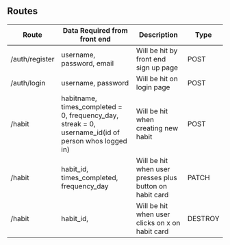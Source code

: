 ## Routes

| Route          | Data Required from front end                                                                        | Description                                             | Type    |
| -------------- | --------------------------------------------------------------------------------------------------- | ------------------------------------------------------- | ------- |
| /auth/register | username, password, email                                                                           | Will be hit by front end sign up page                   | POST    |
| /auth/login    | username, password                                                                                  | Will be hit on login page                               | POST    |
| /habit         | habitname, times_completed = 0, frequency_day, streak = 0, username_id(id of person whos logged in) | Will be hit when creating new habit                     | POST    |
| /habit         | habit_id, times_completed, frequency_day                                                            | Will be hit when user presses plus button on habit card | PATCH   |
| /habit         | habit_id,                                                                                           | Will be hit when user clicks on x on habit card         | DESTROY |
